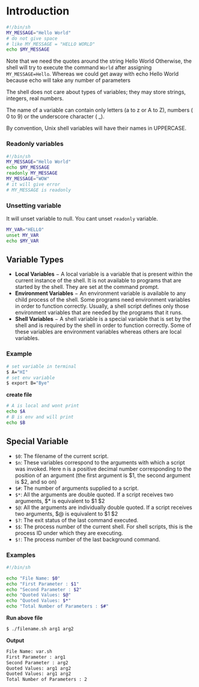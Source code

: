 # Introduction

```sh
#!/bin/sh
MY_MESSAGE="Hello World"
# do not give space
# like MY_MESSAGE = "HELLO WORLD"
echo $MY_MESSAGE
```

Note that we need the quotes around the string Hello World Otherwise, the shell will try to execute the command `World` after assigning `MY_MESSAGE=Hello`. Whereas we could get away with echo Hello World because echo will take any number of parameters

The shell does not care about types of variables; they may store strings, integers, real numbers.

The name of a variable can contain only letters (a to z or A to Z), numbers ( 0 to 9) or the underscore character ( _).

By convention, Unix shell variables will have their names in UPPERCASE.

### Readonly variables

```sh
#!/bin/sh
MY_MESSAGE="Hello World"
echo $MY_MESSAGE
readonly MY_MESSAGE
MY_MESSAGE="WOW"
# it will give error
# MY_MESSAGE is readonly
```

### Unsetting variable

It will unset variable to null. You cant unset `readonly` variable.

```sh
MY_VAR="HELLO"
unset MY_VAR
echo $MY_VAR
```

## Variable Types


- **Local Variables** − A local variable is a variable that is present within the current instance of the shell. It is not available to programs that are started by the shell. They are set at the command prompt.
- **Environment Variables** − An environment variable is available to any child process of the shell. Some programs need environment variables in order to function correctly. Usually, a shell script defines only those environment variables that are needed by the programs that it runs.
- **Shell Variables** − A shell variable is a special variable that is set by the shell and is required by the shell in order to function correctly. Some of these variables are environment variables whereas others are local variables.

### Example

```sh
# set variable in terminal
$ A="HI"
# set env variable
$ export B="Bye"
```

**create file**

```sh
# A is local and wont print
echo $A
# B is env and will print
echo $B
```

## Special Variable

- `$0`: The filename of the current script.
- `$n`: These variables correspond to the arguments with which a script was invoked. Here n is a positive decimal number corresponding to the position of an argument (the first argument is $1, the second argument is $2, and so on)
- `$#`: The number of arguments supplied to a script.
- `$*`: All the arguments are double quoted. If a script receives two arguments, $* is equivalent to $1 $2
- `$@`: All the arguments are individually double quoted. If a script receives two arguments, $@ is equivalent to $1 $2
- `$?`: The exit status of the last command executed.
- `$$`: The process number of the current shell. For shell scripts, this is the process ID under which they are executing.
- `$!`: The process number of the last background command.

### Examples

```sh
#!/bin/sh

echo "File Name: $0"
echo "First Parameter : $1"
echo "Second Parameter : $2"
echo "Quoted Values: $@"
echo "Quoted Values: $*"
echo "Total Number of Parameters : $#"
```

**Run above file**

```sh
$ ./filename.sh arg1 arg2
```

**Output**

```txt
File Name: var.sh
First Parameter : arg1
Second Parameter : arg2
Quoted Values: arg1 arg2
Quoted Values: arg1 arg2
Total Number of Parameters : 2
```
